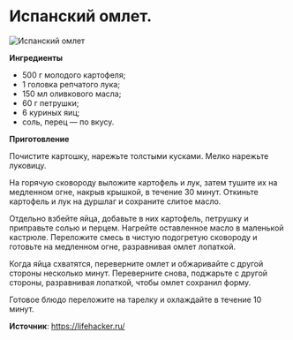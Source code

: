 # Испанский омлет.

![Испанский омлет](/images/Kulinar/Import/omlet-spana.jpg 'Испанский омлет')

**Ингредиенты**

- 500 г молодого картофеля;
- 1 головка репчатого лука;
- 150 мл оливкового масла;
- 60 г петрушки;
- 6 куриных яиц;
- соль, перец — по вкусу.

**Приготовление**

Почистите картошку, нарежьте толстыми кусками. Мелко нарежьте луковицу.

На горячую сковороду выложите картофель и лук, затем тушите их на медленном огне, накрыв крышкой, в течение 30 минут. Откиньте картофель и лук на дуршлаг и сохраните слитое масло.

Отдельно взбейте яйца, добавьте в них картофель, петрушку и приправьте солью и перцем. Нагрейте оставленное масло в маленькой кастрюле. Переложите смесь в чистую подогретую сковороду и готовьте на медленном огне, разравнивая омлет лопаткой.

Когда яйца схватятся, переверните омлет и обжаривайте с другой стороны несколько минут. Переверните снова, поджарьте с другой стороны, разравнивая лопаткой, чтобы омлет сохранил форму.

Готовое блюдо переложите на тарелку и охлаждайте в течение 10 минут.

**Источник**: https://lifehacker.ru/
